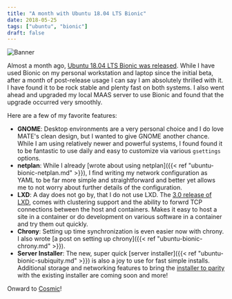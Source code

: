 ```yaml
---
title: "A month with Ubuntu 18.04 LTS Bionic"
date: 2018-05-25
tags: ["ubuntu", "bionic"]
draft: false
---
```


![Banner](/img/ubuntu/bionic.jpg#center)

Almost a month ago, [Ubuntu 18.04 LTS Bionic was released](https://lists.ubuntu.com/archives/ubuntu-announce/2018-April/000231.html). While I have used Bionic on my personal workstation and laptop since the initial beta, after a month of post-release usage I can say I am absolutely thrilled with it. I have found it to be rock stable and plenty fast on both systems. I also went ahead and upgraded my local MAAS server to use Bionic and found that the upgrade occurred very smoothly.

Here are a few of my favorite features:

- **GNOME**: Desktop environments are a very personal choice and I do love MATE's clean design, but I wanted to give GNOME another chance. While I am using relatively newer and powerful systems, I found found it to be fantastic to use daily and easy to customize via various `gsettings` options.
- **netplan**: While I already [wrote about using netplan]({{< ref "ubuntu-bionic-netplan.md" >}}), I find writing my network configuration as YAML to be far more simple and straightforward and better yet allows me to not worry about further details of the configuration.
- **LXD**: A day does not go by, that I do not use LXD. The [3.0 release of LXD](https://discuss.linuxcontainers.org/t/lxd-3-0-0-has-been-released/1491), comes with clustering support and the ability to forwrd TCP connections between the host and containers. Makes it easy to host a site in a container or do development on various software in a container and try them out quickly.
- **Chrony**: Setting up time synchronization is even easier now with chrony. I also wrote [a post on setting up chrony]({{< ref "ubuntu-bionic-chrony.md" >}}).
- **Server Installer**: The new, super quick [server installer]({{< ref "ubuntu-bionic-subiquity.md" >}}) is also a joy to use for fast simple installs. Additional storage and networking features to bring the [installer to parity](https://lists.ubuntu.com/archives/ubuntu-server/2018-April/007695.html) with the existing installer are coming soon and more!

Onward to [Cosmic](https://www.markshuttleworth.com/archives/1521)!
